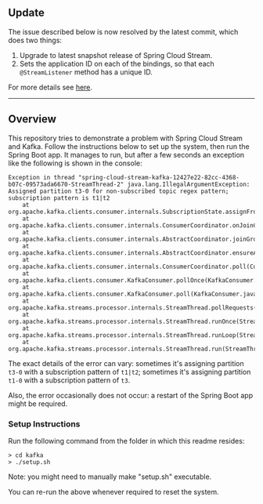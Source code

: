 ## Update
The issue described below is now resolved by the latest commit, which does two things:
1. Upgrade to latest snapshot release of Spring Cloud Stream.
1. Sets the application ID on each of the bindings, so that each `@StreamListener` method has a unique ID.

For more details see [here](https://github.com/spring-cloud/spring-cloud-stream/issues/1508).

---

## Overview
This repository tries to demonstrate a problem with Spring Cloud Stream and Kafka. Follow the instructions below to set
up the system, then run the Spring Boot app. It manages to run, but after a few seconds an exception like the following
is shown in the console:
```
Exception in thread "spring-cloud-stream-kafka-12427e22-82cc-4368-b07c-09573ada6670-StreamThread-2" java.lang.IllegalArgumentException: Assigned partition t3-0 for non-subscribed topic regex pattern; subscription pattern is t1|t2
	at org.apache.kafka.clients.consumer.internals.SubscriptionState.assignFromSubscribed(SubscriptionState.java:195)
	at org.apache.kafka.clients.consumer.internals.ConsumerCoordinator.onJoinComplete(ConsumerCoordinator.java:225)
	at org.apache.kafka.clients.consumer.internals.AbstractCoordinator.joinGroupIfNeeded(AbstractCoordinator.java:367)
	at org.apache.kafka.clients.consumer.internals.AbstractCoordinator.ensureActiveGroup(AbstractCoordinator.java:316)
	at org.apache.kafka.clients.consumer.internals.ConsumerCoordinator.poll(ConsumerCoordinator.java:295)
	at org.apache.kafka.clients.consumer.KafkaConsumer.pollOnce(KafkaConsumer.java:1146)
	at org.apache.kafka.clients.consumer.KafkaConsumer.poll(KafkaConsumer.java:1111)
	at org.apache.kafka.streams.processor.internals.StreamThread.pollRequests(StreamThread.java:848)
	at org.apache.kafka.streams.processor.internals.StreamThread.runOnce(StreamThread.java:805)
	at org.apache.kafka.streams.processor.internals.StreamThread.runLoop(StreamThread.java:771)
	at org.apache.kafka.streams.processor.internals.StreamThread.run(StreamThread.java:741)
```
The exact details of the error can vary: sometimes it's assigning partition `t3-0` with a subscription pattern of `t1|t2`;
sometimes it's assigning partition `t1-0` with a subscription pattern of `t3`.

Also, the error occasionally does not occur: a restart of the Spring Boot app might be required.

### Setup Instructions
Run the following command from the folder in which this readme resides:

```
> cd kafka
> ./setup.sh
```

Note: you might need to manually make "setup.sh" executable.

You can re-run the above whenever required to reset the system.